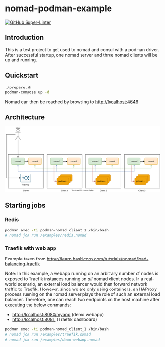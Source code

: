 # nomad-podman-example

[![GitHub Super-Linter](https://github.com/tropicalwave/nomad-podman/workflows/Lint%20Code%20Base/badge.svg)](https://github.com/marketplace/actions/super-linter)

## Introduction

This is a test project to get used to nomad and consul
with a podman driver. After successful startup, one nomad
server and three nomad clients will be up and running.

## Quickstart

```bash
./prepare.sh
podman-compose up -d
```

Nomad can then be reached by browsing to <http://localhost:4646>

## Architecture

![Architecture](/images/architecture.svg)

## Starting jobs

### Redis

```bash
podman exec -ti podman-nomad_client_1 /bin/bash
# nomad job run /examples/redis.nomad
```

### Traefik with web app

Example taken from <https://learn.hashicorp.com/tutorials/nomad/load-balancing-traefik>

Note: In this example, a webapp running on an arbitrary number of nodes
is exposed to Traefik instances running on _all_ nomad client nodes. In a
real-world scenario, an external load balancer would then forward network
traffic to Traefik. However, since we are only using containers, an
HAProxy process running on the nomad server plays the role of such an
external load balancer. Therefore, one can reach two endpoints on the
host machine after executing the below commands:

* <http://localhost:8080/myapp> (demo webapp)
* <http://localhost:8081/> (Traefik dashboard)

```bash
podman exec -ti podman-nomad_client_1 /bin/bash
# nomad job run /examples/traefik.nomad
# nomad job run /examples/demo-webapp.nomad
```
